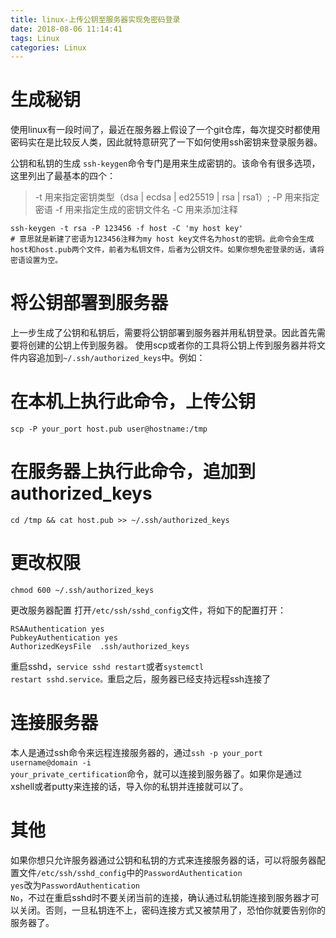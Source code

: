 ```yaml
---
title: linux-上传公钥至服务器实现免密码登录
date: 2018-08-06 11:14:41
tags: Linux
categories: Linux
---
```


# 生成秘钥
使用linux有一段时间了，最近在服务器上假设了一个git仓库，每次提交时都使用密码实在是比较反人类，因此就特意研究了一下如何使用ssh密钥来登录服务器。

公钥和私钥的生成
<code>ssh-keygen</code>命令专门是用来生成密钥的。该命令有很多选项，这里列出了最基本的四个：

> -t 用来指定密钥类型（dsa | ecdsa | ed25519 | rsa | rsa1）;
> -P 用来指定密语
> -f 用来指定生成的密钥文件名
> -C 用来添加注释

```shell
ssh-keygen -t rsa -P 123456 -f host -C 'my host key'
# 意思就是新建了密语为123456注释为my host key文件名为host的密钥。此命令会生成host和host.pub两个文件，前者为私钥文件，后者为公钥文件。如果你想免密登录的话，请将密语设置为空。
```

# 将公钥部署到服务器
上一步生成了公钥和私钥后，需要将公钥部署到服务器并用私钥登录。因此首先需要将创建的公钥上传到服务器。
使用scp或者你的工具将公钥上传到服务器并将文件内容追加到<code>~/.ssh/authorized_keys</code>中。例如：

# 在本机上执行此命令，上传公钥
```shell
scp -P your_port host.pub user@hostname:/tmp
```

# 在服务器上执行此命令，追加到authorized_keys
```shell
cd /tmp && cat host.pub >> ~/.ssh/authorized_keys
```

# 更改权限
```shell
chmod 600 ~/.ssh/authorized_keys
```
更改服务器配置
打开<code>/etc/ssh/sshd_config</code>文件，将如下的配置打开：
```shell
RSAAuthentication yes
PubkeyAuthentication yes
AuthorizedKeysFile  .ssh/authorized_keys
```

重启sshd，<code>service sshd restart</code>或者<code>systemctl restart sshd.service。</code>重启之后，服务器已经支持远程ssh连接了

# 连接服务器
本人是通过ssh命令来远程连接服务器的，通过<code>ssh -p your_port username@domain -i your_private_certification</code>命令，就可以连接到服务器了。如果你是通过xshell或者putty来连接的话，导入你的私钥并连接就可以了。

# 其他
如果你想只允许服务器通过公钥和私钥的方式来连接服务器的话，可以将服务器配置文件<code>/etc/ssh/sshd_config</code>中的<code>PasswordAuthentication yes</code>改为<code>PasswordAuthentication No</code>，不过在重启sshd时不要关闭当前的连接，确认通过私钥能连接到服务器才可以关闭。否则，一旦私钥连不上，密码连接方式又被禁用了，恐怕你就要告别你的服务器了。

